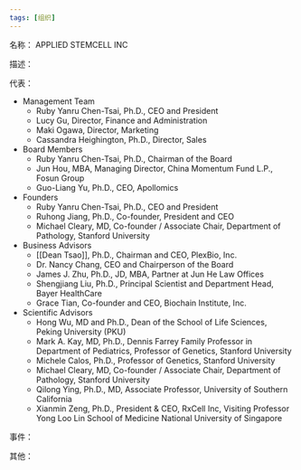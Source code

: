 ```yaml
---
tags: [组织]
---
```


名称：
APPLIED STEMCELL INC

描述：

代表：
- Management Team
	- Ruby Yanru Chen-Tsai, Ph.D., CEO and President
	- Lucy Gu, Director, Finance and Administration
	- Maki Ogawa, Director, Marketing
	- Cassandra Heighington, Ph.D., Director, Sales
- Board Members
	- Ruby Yanru Chen-Tsai, Ph.D., Chairman of the Board
	- Jun Hou, MBA, Managing  Director, China Momentum Fund L.P., Fosun Group
	- Guo-Liang Yu, Ph.D., CEO, Apollomics
- Founders
	- Ruby Yanru Chen-Tsai, Ph.D., CEO and President
	- Ruhong Jiang, Ph.D., Co-founder, President and CEO
	- Michael Cleary, MD, Co-founder / Associate Chair, Department of Pathology, Stanford University
- Business Advisors
	- [[Dean Tsao]], Ph.D., Chairman and CEO, PlexBio, Inc.
	- Dr. Nancy Chang, CEO and Chairperson of the Board
	- James J. Zhu, Ph.D., JD, MBA, Partner at Jun He Law Offices
	- Shengjiang Liu, Ph.D., Principal Scientist and Department Head, Bayer HealthCare
	- Grace Tian, Co-founder and CEO, Biochain Institute, Inc.
- Scientific Advisors
	- Hong Wu, MD and Ph.D., Dean of the School of Life Sciences, Peking University (PKU)
	- Mark A. Kay, MD, Ph.D., Dennis Farrey Family Professor in Department of Pediatrics, Professor of Genetics, Stanford University
	- Michele Calos, Ph.D., Professor of Genetics, Stanford University
	- Michael Cleary, MD, Co-founder / Associate Chair, Department of Pathology, Stanford University
	- Qilong Ying, Ph.D., MD, Associate Professor, University of Southern California
	- Xianmin Zeng, Ph.D., President & CEO, RxCell Inc, Visiting Professor Yong Loo Lin School of Medicine National University of Singapore

事件：

其他：
